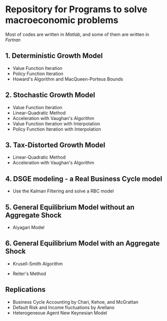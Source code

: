 # Repository for Programs to solve macroeconomic problems

Most of codes are written in *Matlab*, and some of them are written in *Fortran*

## 1. Deterministic Growth Model
  - Value Function Iteration
  - Policy Function Iteration
  - Howard's Algorithm and MacQueen-Porteus Bounds
  
## 2. Stochastic Growth Model
  - Value Function Iteration
  - Linear-Quadratic Method
  - Acceleration with Vaughan's Algorithm
  - Value Function Iteration with Interpolation
  - Policy Function Iteration with Interpolation

## 3. Tax-Distorted Growth Model
  - Linear-Quadratic Method
  - Acceleration with Vaughan's Algorithm

## 4. DSGE modeling - a Real Business Cycle model
  - Use the Kalman Filtering and solve a RBC model

## 5. General Equilibrium Model without an Aggregate Shock
  - Aiyagari Model 

## 6. General Equilibrium Model with an Aggregate Shock 
  - Krusell-Smith Algorithm

  - Reiter's Method


## Replications
  - Business Cycle Accounting by Chari, Kehoe, and McGrattan
  - Default Risk and Income fluctuations by Arellano
  - Heterogeneoue Agent New Keynesian Model

